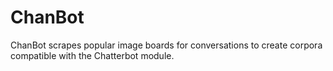 # ChanBot
ChanBot scrapes popular image boards for conversations to create corpora compatible with the Chatterbot module.
